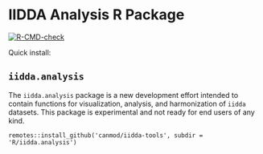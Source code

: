 # IIDDA Analysis R Package

<!-- badges: start -->
[![R-CMD-check](https://github.com/stevencarlislewalker/iidda-tools/actions/workflows/R-CMD-check-iidda.analysis.yaml/badge.svg)](https://github.com/stevencarlislewalker/iidda-tools/actions/workflows/R-CMD-check-iidda.analysis.yaml)
<!-- badges: end -->

Quick install:

## `iidda.analysis`

The `iidda.analysis` package is a new development effort intended to contain functions for visualization, analysis, and harmonization of `iidda` datasets. This package is experimental and not ready for end users of any kind.
```
remotes::install_github('canmod/iidda-tools', subdir = 'R/iidda.analysis')
```

